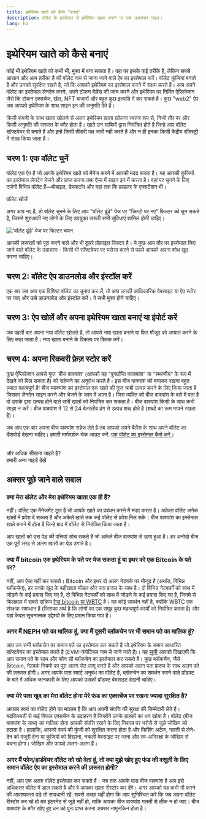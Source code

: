 ```yaml
---
title: इथेरियम खाते को कैसे "बनाएं"
description: वॉलेट के इस्तेमाल से इथेरियम खाता बनाने पर एक उत्तरोत्तर गाइड।
lang: hi
---
```


# इथेरियम खाते को कैसे बनाएं

कोई भी इथेरियम खाते को कभी भी, मुफ्त में बना सकता है। वहा पर इसके कई तरीके है, लेकिन सबसे आसान और आम तरीका है की वॉलेट नाम से जाना जाने वाले ऐप का इस्तेमाल करें। वॉलेट कुंजियां बनाते है और उनको सुरक्षित रखते है, जो कि आपको इथेरियम का इस्तेमाल करने में सक्षम करते है। आप अपने वॉलेट का इस्तेमाल लेनदेन करने, अपने टोकन बैलेंस की जांच करने और इथेरियम पर निर्मित ऐप्लिकेशन जैसे कि टोकन एक्सचेंज, खेल, NFT बाजारों और बहुत कुछ इत्यादि में कर सकते है। कुछ "web2" ऐप अब आपको इथेरियम के साथ साइन इन की अनुमति देते है।

किसी कंपनी के साथ खाता खोलने से अलग इथेरियम खाता खोलना स्वतंत्र रूप से, निजी तौर पर और किसी अनुमति की जरूरत के बगैर होता है। खाते उन चाबियों द्वारा नियंत्रित होते है जिन्हे आप वॉलेट सॉफ्टवेयर से बनाते है और इन्हें किसी तीसरी पक्ष जारी नही करते है और न ही इनका किसी केंद्रीय रजिस्ट्री में संग्रह किया जाता है।

## चरण 1: एक वॉलेट चुनें

वॉलेट एक ऐप है जो आपके इथेरियम खाते को मैनेज करने में आपकी मदद करता है। यह आपकी कुंजियों का इस्तेमाल लेनदेन भेजने और प्राप्त करना तथा ऐप्स में साइन इन में करता है। वहां पर चुनने के लिए दर्जनों विभिन्न वॉलेट हैं—मोबाइल, डेस्कटॉप और यहां तक कि ब्राउज़र के एक्सटेंशन भी।

<ButtonLink to="/wallets/find-wallet/">
  वॉलेट खोजें
</ButtonLink>

अगर आप नए है, तो वॉलेट चुनने के लिए आप "वॉलेट ढूंढे" पेज पर "क्रिप्टो पर नए" फिल्टर को चुन सकते है, जिसमे शुरुआती नए लोगो के लिए उपयुक्त जरूरी सभी सुविधाएं शामिल होनी चाहिए।

!['वॉलेट ढूंढे' पेज पर फिल्टर चयन](./wallet-box.png)

आपकी ज़रूरतों को पूरा करने वाले और भी दूसरे प्रोफ़ाइल फिल्टर है। ये कुछ आम तौर पर इस्तेमाल किए जाने वाले वॉलेट के उदाहरण - किसी भी सॉफ्टवेयर पर भरोसा करने से पहले आपको अपना शोध खुद करना चाहिए।

## चरण 2: वॉलेट ऐप डाउनलोड और इंस्टॉल करें

एक बार जब आप एक विशिष्ट वॉलेट का चुनाव कर लें, तो आप उनकी आधिकारिक वेबसाइट या ऐप स्टोर पर जाए और उसे डाउनलोड और इंस्टॉल करें। वे सभी मुफ्त होने चाहिए।

## चरण 3: ऐप खोलें और अपना इथेरियम खाता बनाएं या इंपोर्ट करें

जब पहली बार अपना नया वॉलेट खोलते है, तो आपसे नया खाता बनाने या फिर मौजूद को आयात करने के लिए कहा जाता है। नया खाता बनाने के विकल्प पर क्लिक करें।

## चरण 4: अपना रिकवरी फ़्रेज़ स्टोर करें

कुछ ऐप्लिकेशन आपसे गुप्त 'बीज वाक्यांश' (आपको यह "पुनर्प्राप्ति व्याक्यांश" या "स्मरणीय" के रूप में देखने को मिल सकता है) को सहेजने का अनुरोध करते है। इस बीज वाक्यांश को बचाकर रखना बहुत ज़्यादा महत्वपूर्ण है! बीज व्याक्यांश का इस्तेमाल एक खाते की गुप्त चाबी उत्पन्न करने के लिए किया जाता है जिसका लेनदेन साइन करने और भेजने के काम में आता है। जिस व्यक्ति को बीज वाक्यांश के बारे में पता है वो उसके द्वारा उत्पन्न होने वाले सभी खातों को नियंत्रित कर सकता है। बीज वाक्यांश किसी के साथ कभी साझा न करें। बीज वाक्यांश में 12 से 24 बेतरतीब ढंग से उत्पन्न शब्द होते है (शब्दों का क्रम मायने रखता है)।

जब आप एक बार अपना बीज वाक्यांश सहेज लेते है तब आपको अपने बैलेंस के साथ अपने वॉलेट का डैशबोर्ड देखना चाहिए। हमारी मार्गदर्शक चेक आउट करें: [एक वॉलेट का इस्तेमाल कैसे करें।](/guides/how-to-use-a-wallet)

 <br />

<InfoBanner shouldSpaceBetween emoji=":eyes:">
  <div>और अधिक सीखना चाहते है?</div>
  <ButtonLink to="/guides/">
    हमारी अन्य गाइडें देखें
  </ButtonLink>
</InfoBanner>

## अक्सर पूछे जाने वाले सवाल

### क्या मेरा वॉलेट और मेरा इथेरियम खाता एक ही हैं?

नहीं। वॉलेट एक मैनेजमेंट टूल है जो आपके खाते का प्रबंधन करने में मदद करता है। अकेला वॉलेट अनेक खातों में प्रवेश दे सकता है और अकेले खाते तक कई वॉलेट से प्रवेश मिल सके। बीज वाक्यांश का इस्तेमाल खाते बनाने में होता है जिन्हे बाद में वॉलेट से नियंत्रित किया जाता है।

आप खातों को उस पेड़ की पत्तियां सोच सकते है जो अकेले बीज वाक्यांश से ऊगा हुआ है। हर अनोखे बीज एक पूरी तरह से अलग खातों का पेड़ उगाते है।

### क्या मैं bitcoin एक इथेरियम के पते पर भेज सकता हूं या इथर को एक Bitcoin के पते पर?

नहीं, आप ऐसा नहीं कर सकते। Bitcoin और इथर दो अलग नेटवर्क पर मौजूद है (अर्थात, विभिन्न ब्लॉकचेन), हर उनके खुद के बहीखाता मॉडल और पता प्रारूप के साथ है। दो विभिन्न नेटवर्कों को साथ में जोड़ने के कई प्रयास किए गए है, दो विभिन्न नेटवर्कों को साथ में जोड़ने के कई प्रयास किए गए है, जिनमे से फिलहाल में सबसे सक्रिय [रैप्ड bitcoin या WBTC](https://www.bitcoin.com/get-started/what-is-wbtc/) है। यह कोई समर्थन नहीं है, क्योंकि WBTC एक संरक्षक समाधान है (जिसका अर्थ है कि लोगों का एक समूह कुछ महत्वपूर्ण कार्यों को नियंत्रित करता है) और यहां केवल सूचनात्मक उद्देश्यों के लिए प्रदान किया गया है।

### अगर मैं NEPH पते का मालिक हूं, क्या मैं दूसरी ब्लॉकचेन पर भी समान पते का मालिक हूं?

आप उन सभी ब्लॉकचेन पर समान पते का इस्तेमाल कर सकते है जो इथेरियम के समान आधारित सॉफ्टवेयर का इस्तेमाल करते है (EVM-कंपेटिबल नाम से जाने जाते है)। यह [सूची](https://chainlist.org/) आपको दिखाएगी कि आप समान पते के साथ और कौन सी ब्लॉकचेन का इस्तेमाल कर सकते है। कुछ ब्लॉकचैन, जैसे Bitcoin, नेटवर्क नियमो का पूरा अलग सेट लागू करते है और आपको अलग पता प्रारूप के साथ अलग पते की ज़रूरत होगी। अगर आपके पास स्मार्ट अनुबंध का वॉलेट है, ब्लॉकचेन का समर्थन करने वाले प्रॉडक्ट के बारे में अधिक जानकारी के लिए आपको उसकी प्रॉडक्ट वेबसाइट देखनी चाहिए।

### क्या मेरे पास खुद का मेरा वॉलेट होना मेरे फंड का एक्सचेंज पर रखना ज्यादा सुरक्षित है?

आपका स्वयं का वॉलेट होने का मतलब है कि आप अपनी संपत्ति की सुरक्षा की जिम्मेदारी लेते है। बदकिस्मती से कई विफल एक्सचेंज के उदाहरण है जिन्होंने उनके ग्राहकों का धन खोया है। वॉलेट (बीज वाक्यांश के साथ) का मालिक होना आपकी संपत्ति रखने के लिए निकाय पर भरोसे से जुड़े जोखिम को हटाता है। हालांकि, आपको स्वयं की कुंजी को सुरक्षित करना होता है और फिशिंग अटैक, गलती से लेने-देन को मंजूरी देना या कुंजियों को दिखाना, नकली वेबसाइट पर जाना और स्व-अभिरक्षा के जोखिम से बचना होगा। जोखिम और फायदे अलग-अलग हैं।

### अगर मैं फोन/हार्डवेयर वॉलेट को खो देता हूं, तो क्या मुझे खोए हुए फंड की वसूली के लिए समान वॉलेट ऐप का इस्तेमाल करने की ज़रूरत होगी?

नहीं, आप एक अलग वॉलेट इस्तेमाल कर सकते हैं। जब तक आपके पास बीज वाक्यांश है आप इसे अधिकतर वॉलेट में डाल सकते है और वे आपका खाता रीस्टोर कर देंगे। अगर आपको यह कभी भी करने की आवश्यकता पड़े तो सावधानी रहें: सबसे अच्छा यहीं होगा कि आप सुनिश्चित करें कि जब अपना वॉलेट रीस्टोर कर रहे हो तब इंटरनेट से जुड़े नहीं हो, ताकि आपका बीज वाक्यांश गलती से लीक न हो जाए। बीज वाक्यांश के बगैर खोए हुए धन को पुनः प्राप्त करना अक्सर नामुनकिन होता है।
